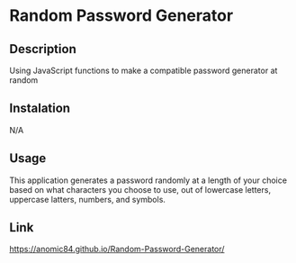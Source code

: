# Random Password Generator

## Description
Using JavaScript functions to make a compatible password generator at random

## Instalation
N/A

## Usage
This application generates a password randomly at a length of your choice based on what characters you choose to use, out of lowercase letters, uppercase latters, numbers, and symbols. 

## Link
https://anomic84.github.io/Random-Password-Generator/
